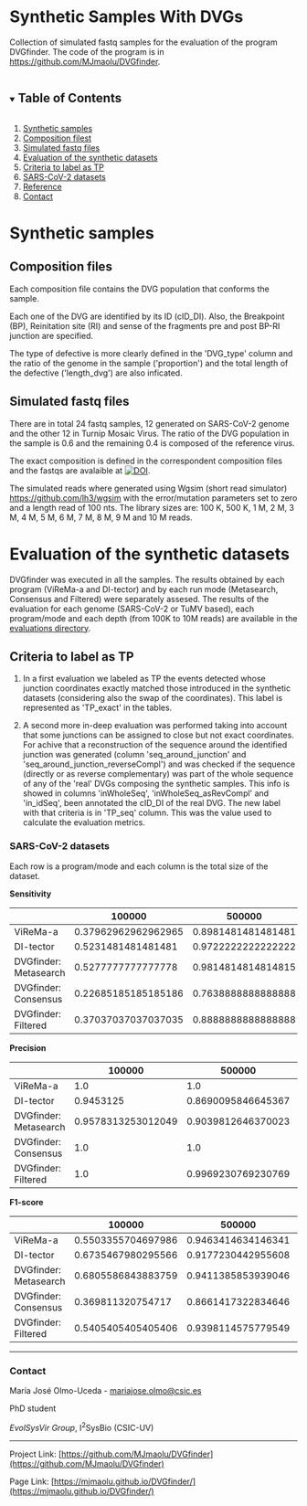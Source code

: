 # Synthetic Samples With DVGs

Collection of simulated fastq samples for the evaluation of the program DVGfinder. The code of the program is in https://github.com/MJmaolu/DVGfinder.

<!-- TABLE OF CONTENTS -->
<details open="open">
  <summary><h2 style="display: inline-block">Table of Contents</h2></summary>
  <ol>
    <li><a href="#synthetic-samples">Synthetic samples</a>
      <li><a href="#composition-files">Composition filest</a></li>
      <li><a href="#simulated-fastq-files">Simulated fastq files</a></li>
    </li>
    <li><a href="#evaluation-of-the-synthetic-datasets">Evaluation of the synthetic datasets</a>
      <li><a href="criteria-to-label-as-tp">Criteria to label as TP</a></li>
    </li>   
    <li><a href="#sars-cov-2-datasets">SARS-CoV-2 datasets</a></li>
    <li><a href="#reference">Reference</a></li>
    <li><a href="#contact">Contact</a></li>
  </ol>
</details>

# Synthetic samples

## Composition files

Each composition file contains the DVG population that conforms the sample. 

Each one of the DVG are identified by its ID (cID_DI). Also, the Breakpoint (BP), Reinitation site (RI) and sense of the fragments pre and post BP-RI junction are specified. 

The type of defective is more clearly defined in the 'DVG_type' column and the ratio of the genome in the sample ('proportion') and the total length of the defective ('length_dvg') are also inficated.


## Simulated fastq files

There are in total 24 fastq samples, 12 generated on SARS-CoV-2 genome and the other 12 in Turnip Mosaic Virus. The ratio of the DVG population in the sample is 0.6 and the remaining 0.4 is composed of the reference virus.

The exact composition is defined in the correspondent composition files and the fastqs are avalaible at [![DOI](https://zenodo.org/badge/DOI/10.5281/zenodo.6411689.svg)](https://doi.org/10.5281/zenodo.6411689).

The simulated reads where generated using Wgsim (short read simulator) <https://github.com/lh3/wgsim> with the error/mutation parameters set to zero and a length read of 100 nts. The library sizes are: 100 K, 500 K, 1 M, 2 M, 3 M, 4 M, 5 M, 6 M, 7 M, 8 M, 9 M and 10 M reads.

# Evaluation of the synthetic datasets

DVGfinder was executed in all the samples. The results obtained by each program (ViReMa-a and DI-tector) and by each run mode (Metasearch, Consensus and Filtered) were separately assesed. The results of the evaluation for each genome (SARS-CoV-2 or TuMV based), each program/mode and each depth (from 100K to 10M reads) are available in the [evaluations directory](/evaluationSD).

## Criteria to label as TP

1. In a first evaluation we labeled as TP the events detected whose junction coordinates exactly matched  those introduced in the synthetic datasets (considering also the swap of the coordinates). This label is represented as 'TP_exact' in the tables. 

2. A second more in-deep evaluation was performed taking into account that some junctions can be assigned to close but not exact coordinates. For achive that a reconstruction of the sequence around the identified junction was generated (column 'seq_around_junction' and 'seq_around_junction_reverseCompl') and was checked if the sequence (directly or as reverse complementary) was part of the whole sequence of any of the 'real' DVGs composing the synthetic samples. This info is showed in columns 'inWholeSeq', 'inWholeSeq_asRevCompl' and 'in_idSeq', been annotated the cID_DI of the real DVG. The new label with that criteria is in 'TP_seq' column. This was the value used to calculate the evaluation metrics.

### SARS-CoV-2 datasets

Each row is a program/mode and each column is the total size of the dataset.

<b> Sensitivity </b> 

||100000|500000|1000000|2000000|3000000|4000000|5000000|6000000|7000000|8000000|9000000|10000000|
|---|---|---|---|---|---|---|---|---|---|---|---|---|
|ViReMa-a|0.37962962962962965|0.8981481481481481|0.9907407407407407|0.9907407407407407|0.9907407407407407|0.9953703703703703|1.0|0.9953703703703703|0.9907407407407407|0.9953703703703703|0.9953703703703703|0.9953703703703703|
|DI-tector|0.5231481481481481|0.9722222222222222|0.9953703703703703|0.9953703703703703|0.9953703703703703|0.9953703703703703|1.0|0.9953703703703703|0.9953703703703703|0.9953703703703703|1.0|0.9953703703703703|
|DVGfinder: Metasearch|0.5277777777777778|0.9814814814814815|0.9953703703703703|0.9953703703703703|0.9953703703703703|0.9953703703703703|1.0|0.9953703703703703|0.9953703703703703|0.9953703703703703|1.0|0.9953703703703703|
|DVGfinder: Consensus|0.22685185185185186|0.7638888888888888|0.9490740740740741|0.9861111111111112|0.9907407407407407|0.9907407407407407|0.9953703703703703|0.9907407407407407|0.9907407407407407|0.9907407407407407|0.9907407407407407|0.9907407407407407|
|DVGfinder: Filtered|0.37037037037037035|0.8888888888888888|0.9861111111111112|0.9861111111111112|0.9861111111111112|0.9907407407407407|0.9861111111111112|0.9907407407407407|0.9907407407407407|0.9953703703703703|0.9907407407407407|0.9907407407407407|

<b> Precision </b> 

||100000|500000|1000000|2000000|3000000|4000000|5000000|6000000|7000000|8000000|9000000|10000000|
|---|---|---|---|---|---|---|---|---|---|---|---|---|
|ViReMa-a|1.0|1.0|1.0|1.0|1.0|1.0|1.0|1.0|1.0|1.0|1.0|1.0|
|DI-tector|0.9453125|0.8690095846645367|0.816711590296496|0.6881720430107527|0.6173285198555957|0.5636645962732919|0.5293276108726752|0.5027027027027027|0.5077319587628866|0.4876237623762376|0.47336561743341404|0.46490218642117376|
|DVGfinder: Metasearch|0.9578313253012049|0.9039812646370023|0.8653465346534653|0.7615131578947368|0.6958393113342898|0.6434010152284264|0.6097271648873073|0.583710407239819|0.5843307943416758|0.5651260504201681|0.5515463917525774|0.5409674234945706|
|DVGfinder: Consensus|1.0|1.0|1.0|1.0|1.0|1.0|1.0|1.0|1.0|1.0|1.0|1.0|
|DVGfinder: Filtered|1.0|0.9969230769230769|0.9974874371859297|1.0|1.0|1.0|1.0|1.0|1.0|1.0|1.0|1.0|

<b> F1-score </b> 

||100000|500000|1000000|2000000|3000000|4000000|5000000|6000000|7000000|8000000|9000000|10000000|
|---|---|---|---|---|---|---|---|---|---|---|---|---|
|ViReMa-a|0.5503355704697986|0.9463414634146341|0.9953488372093023|0.9953488372093023|0.9953488372093023|0.9976798143851509|1.0|0.9976798143851509|0.9953488372093023|0.9976798143851509|0.9976798143851509|0.9976798143851509|
|DI-tector|0.6735467980295566|0.9177230442955608|0.8972337187441896|0.8137437535113398|0.7620399830035962|0.7197465739528192|0.6922357343311506|0.6680253244909209|0.6724510208617788|0.6545760825889407|0.6425636811832375|0.6337856030120503|
|DVGfinder: Metasearch|0.6805586843883759|0.9411385853939046|0.9258155266619696|0.8628775007801394|0.8190797871295878|0.7815883441125436|0.7575534266764923|0.7358813462635483|0.7363741600946498|0.7209369001022162|0.7109634551495017|0.700969470167746|
|DVGfinder: Consensus|0.369811320754717|0.8661417322834646|0.9738717339667459|0.993006993006993|0.9953488372093023|0.9953488372093023|0.9976798143851509|0.9953488372093023|0.9953488372093023|0.9953488372093023|0.9953488372093023|0.9953488372093023|
|DVGfinder: Filtered|0.5405405405405406|0.9398114575779549|0.9917666514197249|0.993006993006993|0.993006993006993|0.9953488372093023|0.993006993006993|0.9953488372093023|0.9953488372093023|0.9976798143851509|0.9953488372093023|0.9953488372093023|


---
### Contact

María José Olmo-Uceda - mariajose.olmo@csic.es

PhD student

*EvolSysVir Group*, I<sup>2</sup>SysBio (CSIC-UV) 

---
Project Link: [https://github.com/MJmaolu/DVGfinder](https://github.com/MJmaolu/DVGfinder)

Page Link: [https://mjmaolu.github.io/DVGfinder/](https://mjmaolu.github.io/DVGfinder/)
